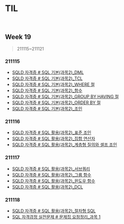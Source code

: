 # TIL

<br>

## Week 19

> 211115~211121



### 211115

* [SQLD 자격증 # SQL 기본(과목2)_DML](https://pythontoomuchinformation.tistory.com/551?category=934577)
* [SQLD 자격증 # SQL 기본(과목2)_TCL](https://pythontoomuchinformation.tistory.com/552?category=934577)
* [SQLD 자격증 # SQL 기본(과목2)_WHERE 절](https://pythontoomuchinformation.tistory.com/553?category=934577)
* [SQLD 자격증 # SQL 기본(과목2)_함수](https://pythontoomuchinformation.tistory.com/554?category=934577)
* [SQLD 자격증 # SQL 기본(과목2)_GROUP BY HAVING 절](https://pythontoomuchinformation.tistory.com/555?category=934577)
* [SQLD 자격증 # SQL 기본(과목2)_ORDER BY 절](https://pythontoomuchinformation.tistory.com/556?category=934577)
* [SQLD 자격증 # SQL 기본(과목2)_조인](https://pythontoomuchinformation.tistory.com/557?category=934577)



### 211116

* [SQLD 자격증 # SQL 활용(과목2)_표준 조인](https://pythontoomuchinformation.tistory.com/558)
* [SQLD 자격증 # SQL 활용(과목2)_집합 연산자](https://pythontoomuchinformation.tistory.com/559)
* [SQLD 자격증 # SQL 활용(과목2)_계층형 질의와 셀프 조인](https://pythontoomuchinformation.tistory.com/560)



### 211117

* [SQLD 자격증 # SQL 활용(과목2)_서브쿼리](https://pythontoomuchinformation.tistory.com/561?category=934577)
* [SQLD 자격증 # SQL 활용(과목2)_그룹 함수](https://pythontoomuchinformation.tistory.com/562?category=934577)
* [SQLD 자격증 # SQL 활용(과목2)_윈도우 함수](https://pythontoomuchinformation.tistory.com/563?category=934577)
* [SQLD 자격증 # SQL 활용(과목2)_DCL](https://pythontoomuchinformation.tistory.com/564?category=934577)



### 211118

* [SQLD 자격증 # SQL 활용(과목2)_절차형 SQL](https://pythontoomuchinformation.tistory.com/565)
* [SQL 자격검정 실전문제 # 문제집 요점정리_과목 1](https://pythontoomuchinformation.tistory.com/566)
